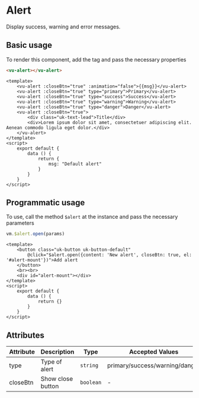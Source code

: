# Alert

Display success, warning and error messages.

## Basic usage

To render this component, add the tag and pass the necessary properties

```html
<vu-alert></vu-alert>
```

```example
<template>
    <vu-alert :closeBtn="true" :animation="false">{{msg}}</vu-alert>
    <vu-alert :closeBtn="true" type="primary">Primary</vu-alert>
    <vu-alert :closeBtn="true" type="success">Success</vu-alert>
    <vu-alert :closeBtn="true" type="warning">Warning</vu-alert>
    <vu-alert :closeBtn="true" type="danger">Danger</vu-alert>
    <vu-alert :closeBtn="true">
        <div class="uk-text-lead">Title</div>
        <div>Lorem ipsum dolor sit amet, consectetuer adipiscing elit. Aenean commodo ligula eget dolor.</div>
    </vu-alert>
</template>
<script>
    export default {
        data () {
            return {
                msg: "Default alert"
            }
        }
    }
</script>
```
## Programmatic usage

To use, call the method `$alert` at the instance and pass the necessary parameters

```js
vm.$alert.open(params)
```

```example
<template>
    <button class="uk-button uk-button-default"
        @click="$alert.open({content: 'New alert', closeBtn: true, el: '#alert-mount'})">Add alert
    </button>
    <br><br>
    <div id="alert-mount"></div>
</template>
<script>
    export default {
        data () {
            return {}
        }
    }
</script>
```

## Attributes

|Attribute|Description|Type|Accepted Values|Default|
|---|---|---|---|---|
|type|Type of alert|`string`|primary/success/warning/danger|-|
|closeBtn|Show close button|`boolean`|-|-|